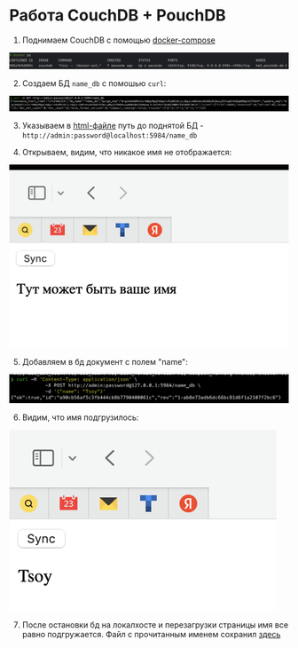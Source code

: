 # Работа CouchDB + PouchDB

1. Поднимаем CouchDB с помощью [docker-compose](hw3_pouchdb/docker-compose.yaml)

![image](imgs/hw_3_1.png)

2. Создаем БД `name_db` с помошью `curl`:

![image](imgs/hw_3_2.png)

3. Указываем в [html-файле](hw3_pouchdb/without_name.html) путь до поднятой БД - `http://admin:password@localhost:5984/name_db`

4. Открываем, видим, что никакое имя не отображается:

![image](imgs/hw_3_3.png)

5. Добавляем в бд документ с полем "name":

![image](imgs/hw_3_4.png)

6. Видим, что имя подгрузилось:

![image](imgs/hw_3_5.png)

7. После остановки бд на локалхосте и перезагрузки страницы имя все равно подгружается.
Файл с прочитанным именем сохранил [здесь](hw3_pouchdb/with_name.html)
